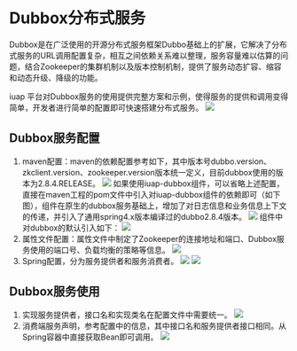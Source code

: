 # Dubbox分布式服务

Dubbox是在广泛使用的开源分布式服务框架Dubbo基础上的扩展，它解决了分布式服务的URL调用配置复杂，相互之间依赖关系难以整理，服务容量难以估算的问题，结合Zookeeper的集群机制以及版本控制机制，提供了服务动态扩容、缩容和动态升级、降级的功能。

iuap 平台对Dubbox服务的使用提供完整方案和示例，使得服务的提供和调用变得简单，开发者进行简单的配置即可快速搭建分布式服务。
 ![](/articles/iuap-develop/7-/image/image122.png)

## Dubbox服务配置
1. maven配置：maven的依赖配置参考如下，其中版本号dubbo.version、zkclient.version、zookeeper.version版本统一定义，目前dubbox使用的版本为2.8.4.RELEASE。
 ![](/articles/iuap-develop/7-/image/image123.png)
	如果使用iuap-dubbox组件，可以省略上述配置，直接在maven工程的pom文件中引入对iuap-dubbox组件的依赖即可（如下图），组件在原生的dubbox服务基础上，增加了对日志信息和业务信息上下文的传递，并引入了通用spring4.x版本编译过的dubbo2.8.4版本。
![](/articles/iuap-develop/7-/image/image124.png) 
	组件中对dubbox的默认引入如下：
 ![](/articles/iuap-develop/7-/image/image125.png)
2. 属性文件配置：属性文件中制定了Zookeeper的连接地址和端口、Dubbox服务使用的端口号、负载均衡的策略等信息。
 ![](/articles/iuap-develop/7-/image/image126.png)
3. Spring配置，分为服务提供者和服务消费者。
 ![](/articles/iuap-develop/7-/image/image127.png)
 ![](/articles/iuap-develop/7-/image/image128.png)

## Dubbox服务使用
1. 实现服务提供者，接口名和实现类名在配置文件中需要统一。
 ![](/articles/iuap-develop/7-/image/image129.png)
2. 消费端服务声明，参考配置中的信息，其中接口名和服务提供者接口相同。从Spring容器中直接获取Bean即可调用。
 ![](/articles/iuap-develop/7-/image/image130.png)

